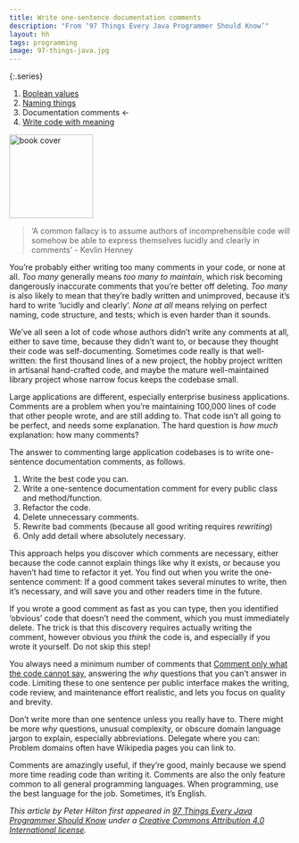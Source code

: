 ```yaml
---
title: Write one-sentence documentation comments
description: "From ‘97 Things Every Java Programmer Should Know’"
layout: hh
tags: programming
image: 97-things-java.jpg
---
```


{:.series}
1. [Boolean values](refactor-boolean-enumeration)
2. [Naming things](get-better-at-naming)
3. Documentation comments ←
4. [Write code with meaning](code-with-meaning)

<a class="cover" style="width:auto" href="http://shop.oreilly.com/product/0636920048824.do" title="97 Things Every Java Programmer Should Know">
<img src="97-things-java.webp" alt="book cover" style="width:150px"></a>

> ‘A common fallacy is to assume authors of incomprehensible code will somehow be able to express themselves lucidly and clearly in comments’ - Kevlin Henney

You’re probably either writing too many comments in your code, or none at all. _Too many_ generally means _too many to maintain_, which risk becoming dangerously inaccurate comments that you’re better off deleting. _Too many_ is also likely to mean that they’re badly written and unimproved, because it’s hard to write ‘lucidly and clearly’. _None at all_ means relying on perfect naming, code structure, and tests; which is even harder than it sounds.

We’ve all seen a lot of code whose authors didn’t write any comments at all, either to save time, because they didn’t want to, or because they thought their code was self-documenting. Sometimes code really is that well-written: the first thousand lines of a new project, the hobby project written in artisanal hand-crafted code, and maybe the mature well-maintained library project whose narrow focus keeps the codebase small.

Large applications are different, especially enterprise business applications. Comments are a problem when you’re maintaining 100,000 lines of code that other people wrote, and are still adding to. That code isn’t all going to be perfect, and needs some explanation. The hard question is _how much_ explanation: how many comments?

The answer to commenting large application codebases is to write one-sentence documentation comments, as follows.

1. Write the best code you can.
2. Write a one-sentence documentation comment for every public class and method/function.
3. Refactor the code.
4. Delete unnecessary comments.
5. Rewrite bad comments (because all good writing requires _rewriting_)
6. Only add detail where absolutely necessary.

This approach helps you discover which comments are necessary, either because the code cannot explain things like why it exists, or because you haven’t had time to refactor it yet. You find out when you write the one-sentence comment: If a good comment takes several minutes to write, then it’s necessary, and will save you and other readers time in the future.

If you wrote a good comment as fast as you can type, then you identified ‘obvious’ code that doesn’t need the comment, which you must immediately delete. The trick is that this discovery requires actually writing the comment, however obvious you _think_ the code is, and especially if you wrote it yourself. Do not skip this step!

You always need a minimum number of comments that [Comment only what the code cannot say](https://medium.com/@kevlinhenney/comment-only-what-the-code-cannot-say-dfdb7b8595ac), answering the _why_ questions that you can’t answer in code. Limiting these to one sentence per public interface makes the writing, code review, and maintenance effort realistic, and lets you focus on quality and brevity.

Don’t write more than one sentence unless you really have to. There might be more _why_ questions, unusual complexity, or obscure domain language jargon to explain, especially abbreviations. Delegate where you can: Problem domains often have Wikipedia pages you can link to.

Comments are amazingly useful, if they’re good, mainly because we spend more time reading code than writing it. Comments are also the only feature common to all general programming languages. When programming, use the best language for the job. Sometimes, it’s English.

_This article by Peter Hilton first appeared in 
[97 Things Every Java Programmer Should Know](http://shop.oreilly.com/product/0636920048824.do)
under a [Creative Commons Attribution 4.0 International license](https://creativecommons.org/licenses/by/4.0/)._
